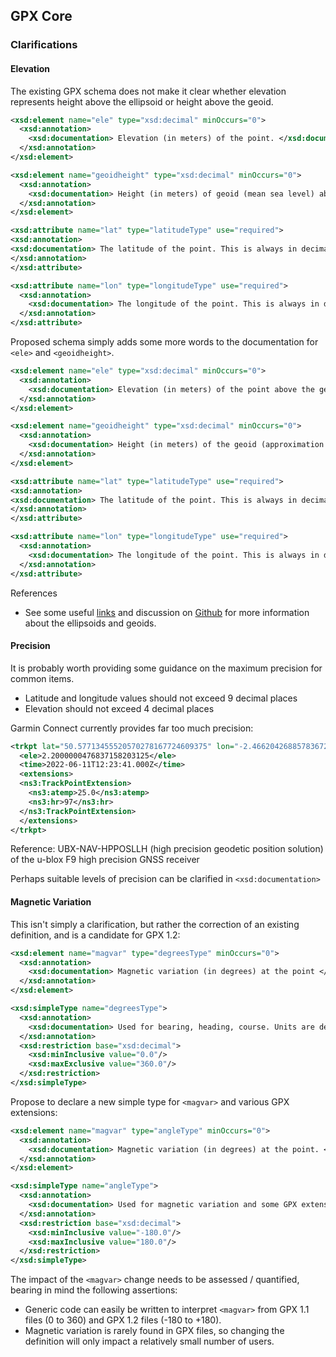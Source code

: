 ## GPX Core

### Clarifications

#### Elevation

The existing GPX schema does not make it clear whether elevation represents height above the ellipsoid or height above the geoid.

```xml
<xsd:element name="ele" type="xsd:decimal" minOccurs="0">
  <xsd:annotation>
    <xsd:documentation> Elevation (in meters) of the point. </xsd:documentation>
  </xsd:annotation>
</xsd:element>

<xsd:element name="geoidheight" type="xsd:decimal" minOccurs="0">
  <xsd:annotation>
    <xsd:documentation> Height (in meters) of geoid (mean sea level) above WGS84 earth ellipsoid. As defined in NMEA GGA message. </xsd:documentation>
  </xsd:annotation>
</xsd:element>

<xsd:attribute name="lat" type="latitudeType" use="required">
<xsd:annotation>
<xsd:documentation> The latitude of the point. This is always in decimal degrees, and always in WGS84 datum. </xsd:documentation>
</xsd:annotation>
</xsd:attribute>

<xsd:attribute name="lon" type="longitudeType" use="required">
  <xsd:annotation>
    <xsd:documentation> The longitude of the point. This is always in decimal degrees, and always in WGS84 datum. </xsd:documentation>
  </xsd:annotation>
</xsd:attribute>
```

Proposed schema simply adds some more words to the documentation for `<ele>` and `<geoidheight>`.


```xml
<xsd:element name="ele" type="xsd:decimal" minOccurs="0">
  <xsd:annotation>
    <xsd:documentation> Elevation (in meters) of the point above the geoid (approximation of mean sea level). This is referred to as the orthometric height, and always in WGS84 datum.</xsd:documentation>
  </xsd:annotation>
</xsd:element>

<xsd:element name="geoidheight" type="xsd:decimal" minOccurs="0">
  <xsd:annotation>
    <xsd:documentation> Height (in meters) of the geoid (approximation of mean sea level) above the WGS84 ellipsoid. As defined in the NMEA GGA sentence. </xsd:documentation>
  </xsd:annotation>
</xsd:element>

<xsd:attribute name="lat" type="latitudeType" use="required">
<xsd:annotation>
<xsd:documentation> The latitude of the point. This is always in decimal degrees, and always in WGS84 datum. </xsd:documentation>
</xsd:annotation>
</xsd:attribute>

<xsd:attribute name="lon" type="longitudeType" use="required">
  <xsd:annotation>
    <xsd:documentation> The longitude of the point. This is always in decimal degrees, and always in WGS84 datum. </xsd:documentation>
  </xsd:annotation>
</xsd:attribute>
```

References

- See some useful [links](../elevation.md) and discussion on [Github](https://github.com/Logiqx/gpx-ideas/discussions/1) for more information about the ellipsoids and geoids.



#### Precision

It is probably worth providing some guidance on the maximum precision for common items.

- Latitude and longitude values should not exceed 9 decimal places
- Elevation should not exceed 4 decimal places

Garmin Connect currently provides far too much precision:

```xml
<trkpt lat="50.57713455520570278167724609375" lon="-2.46620426885783672332763671875">
  <ele>2.2000000476837158203125</ele>
  <time>2022-06-11T12:23:41.000Z</time>
  <extensions>
  <ns3:TrackPointExtension>
    <ns3:atemp>25.0</ns3:atemp>
    <ns3:hr>97</ns3:hr>
  </ns3:TrackPointExtension>
  </extensions>
</trkpt>
```

Reference: UBX-NAV-HPPOSLLH (high precision geodetic position solution) of the u-blox F9 high precision GNSS receiver

Perhaps suitable levels of precision can be clarified in `<xsd:documentation>`



#### Magnetic Variation

This isn't simply a clarification, but rather the correction of an existing definition, and is a candidate for GPX 1.2:

```xml
<xsd:element name="magvar" type="degreesType" minOccurs="0">
  <xsd:annotation>
    <xsd:documentation> Magnetic variation (in degrees) at the point </xsd:documentation>
  </xsd:annotation>
</xsd:element>

<xsd:simpleType name="degreesType">
  <xsd:annotation>
    <xsd:documentation> Used for bearing, heading, course. Units are decimal degrees, true (not magnetic). </xsd:documentation>
  </xsd:annotation>
  <xsd:restriction base="xsd:decimal">
    <xsd:minInclusive value="0.0"/>
    <xsd:maxExclusive value="360.0"/>
  </xsd:restriction>
</xsd:simpleType>
```

Propose to declare a new simple type for `<magvar>` and various GPX extensions:

```xml
<xsd:element name="magvar" type="angleType" minOccurs="0">
  <xsd:annotation>
    <xsd:documentation> Magnetic variation (in degrees) at the point. </xsd:documentation>
  </xsd:annotation>
</xsd:element>

<xsd:simpleType name="angleType">
  <xsd:annotation>
    <xsd:documentation> Used for magnetic variation and some GPX extensions. Units are decimal degrees, positive = clockwise, negative = counter-clockwise. </xsd:documentation>
  </xsd:annotation>
  <xsd:restriction base="xsd:decimal">
    <xsd:minInclusive value="-180.0"/>
    <xsd:maxInclusive value="180.0"/>
  </xsd:restriction>
</xsd:simpleType>
```

The impact of the `<magvar>` change needs to be assessed / quantified, bearing in mind the following assertions:

- Generic code can easily be written to interpret `<magvar>` from GPX 1.1 files (0 to 360) and GPX 1.2 files (-180 to +180).
- Magnetic variation is rarely found in GPX files, so changing the definition will only impact a relatively small number of users.
